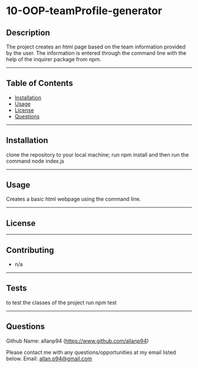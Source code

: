 
  # 10-OOP-teamProfile-generator

  

  ## Description

  The project creates an html page based on the team information provided by the user. The information is entered through the command line with the help of the inquirer package from npm.

  ---

  ## Table of Contents

  * [Installation](#installation)
  * [Usage](#usage)
  * [License](#license)
  * [Questions](#questions)
  
  ---

  ## Installation

  clone the repository to your local machine; run npm install and then run the command node index.js

  ---

  ## Usage

  Creates a basic html webpage using the command line.

  ---

  ## License

  

--- 

## Contributing

  * n/a

---

## Tests

to test the classes of the project run npm test

---

## Questions

Github Name: allanp94
(https://www.github.com/allanp94)

Please contact me with any questions/opportunities at my email listed below. 
Email: allan.p94@gmail.com

